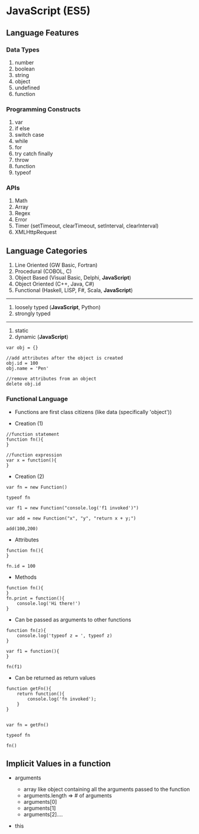 # JavaScript (ES5) #


## Language Features ##
### Data Types ###
1. number
2. boolean
3. string
4. object
5. undefined
6. function
### Programming Constructs ###
1. var
2. if else
3. switch case
4. while
5. for
6. try catch finally
7. throw
8. function
9. typeof
### APIs ###
1. Math
2. Array
3. Regex
4. Error
5. Timer (setTimeout, clearTimeout, setInterval, clearInterval)
6. XMLHttpRequest



## Language Categories ##
1. Line Oriented (GW Basic, Fortran)
2. Procedural (COBOL, C)
3. Object Based (Visual Basic, Delphi, **JavaScript**)
4. Object Oriented (C++, Java, C#)
5. Functional (Haskell, LISP, F#, Scala, **JavaScript**)
---
1. loosely typed (**JavaScript**, Python)
2. strongly typed
---
1. static 
2. dynamic (**JavaScript**)
```
var obj = {}

//add attributes after the object is created
obj.id = 100
obj.name = 'Pen'

//remove attributes from an object
delete obj.id
```

### Functional Language ###
- Functions are first class citizens (like data (specifically 'object'))

- Creation (1)
```
//function statement
function fn(){
}

//function expression
var x = function(){
}
```

- Creation (2)
```
var fn = new Function()

typeof fn

var f1 = new Function("console.log('f1 invoked')")

var add = new Function("x", "y", "return x + y;")

add(100,200)
```

- Attributes
```
function fn(){
}

fn.id = 100
```

- Methods
```
function fn(){
}
fn.print = function(){
    console.log('Hi there!')
}
```

- Can be passed as arguments to other functions
```
function fn(z){
    console.log('typeof z = ', typeof z)
}

var f1 = function(){
}

fn(f1)
```

- Can be returned as return values
```
function getFn(){
    return function(){
        console.log('fn invoked');
    }
}


var fn = getFn()

typeof fn

fn()
```

## Implicit Values in a function ##
- arguments
    - array like object containing all the arguments passed to the function
    - arguments.length => # of arguments 
    - arguments[0]
    - arguments[1]
    - arguments[2]....

- this